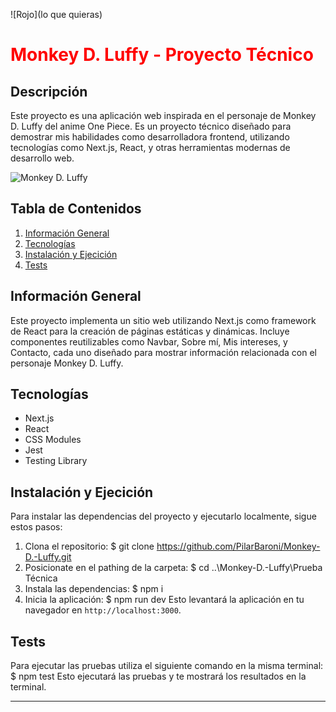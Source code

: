 ![Rojo](lo que quieras)
# <span style="color: red;">Monkey D. Luffy - Proyecto Técnico</span>

## Descripción
Este proyecto es una aplicación web inspirada en el personaje de Monkey D. Luffy del anime One Piece. Es un proyecto técnico diseñado para demostrar mis habilidades como desarrolladora frontend, utilizando tecnologías como Next.js, React, y otras herramientas modernas de desarrollo web.

![Monkey D. Luffy](./Prueba%20Técnica/public/customers/LuffyCabecera.gif)

## Tabla de Contenidos
1. [Información General](#información-general)
2. [Tecnologías](#tecnologías)
3. [Instalación y Ejecición](#instalaciónyejecución)
5. [Tests](#tests)

## Información General
Este proyecto implementa un sitio web utilizando Next.js como framework de React para la creación de páginas estáticas y dinámicas. Incluye componentes reutilizables como Navbar, Sobre mí, Mis intereses, y Contacto, cada uno diseñado para mostrar información relacionada con el personaje Monkey D. Luffy.


## Tecnologías
- Next.js
- React
- CSS Modules
- Jest
- Testing Library

## Instalación y Ejecición
Para instalar las dependencias del proyecto y ejecutarlo localmente, sigue estos pasos:
1. Clona el repositorio:
    $ git clone https://github.com/PilarBaroni/Monkey-D.-Luffy.git
2. Posicionate en el pathing de la carpeta: 
    $ cd ..\Monkey-D.-Luffy\Prueba Técnica
3. Instala las dependencias:
    $ npm i
4. Inicia la aplicación:
    $ npm run dev
Esto levantará la aplicación en tu navegador en `http://localhost:3000`.

## Tests
Para ejecutar las pruebas utiliza el siguiente comando en la misma terminal: $ npm test
Esto ejecutará las pruebas y te mostrará los resultados en la terminal.

---
